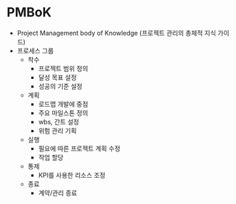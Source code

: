 # PMBoK

- Project Management body of Knowledge (프로젝트 관리의 총체적 지식 가이드)
- 프로세스 그룹
  - 착수
    - 프로젝트 범위 정의
    - 달성 목표 설정
    - 성공의 기준 설정
  - 계획
    - 로드맵 개발에 중점
    - 주요 마일스톤 정의
    - wbs, 간트 설정
    - 위험 관리 기획
  - 실행
    - 필요에 따른 프로젝트 계획 수정
    - 작업 할당
  - 통제
    - KPI를 사용한 리소스 조정
  - 종료
    - 계약/관리 종료
